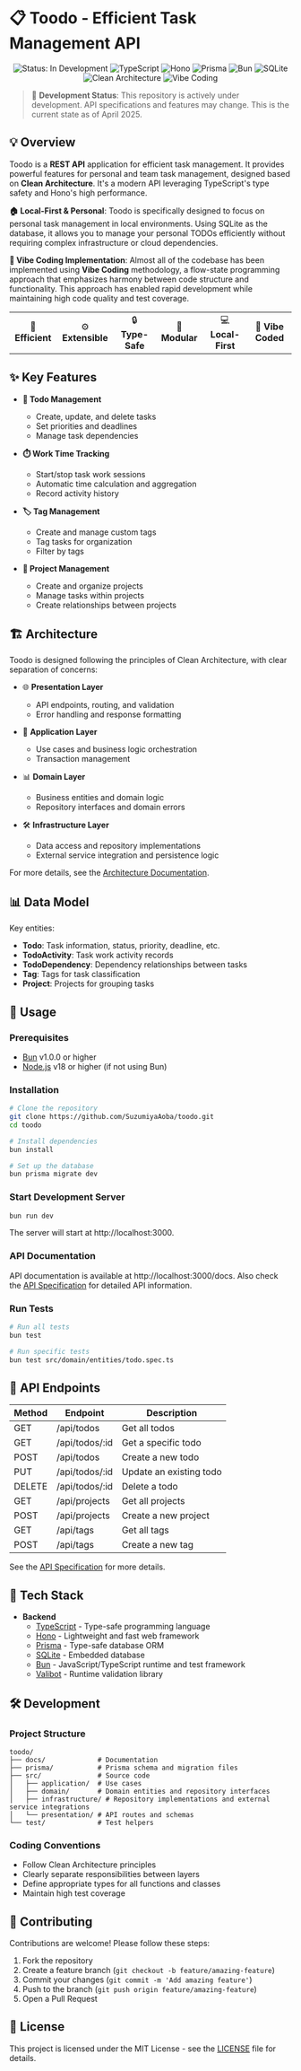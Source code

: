 # 📋 Toodo - Efficient Task Management API

<div align="center">

<p>
  <img src="https://img.shields.io/badge/status-in%20development-blue?style=for-the-badge" alt="Status: In Development">
  <img src="https://img.shields.io/badge/TypeScript-007ACC?style=for-the-badge&logo=typescript&logoColor=white" alt="TypeScript">
  <img src="https://img.shields.io/badge/Hono-E6E6E6?style=for-the-badge&logo=hono&logoColor=black" alt="Hono">
  <img src="https://img.shields.io/badge/Prisma-2D3748?style=for-the-badge&logo=prisma&logoColor=white" alt="Prisma">
  <img src="https://img.shields.io/badge/Bun-000000?style=for-the-badge&logo=bun&logoColor=white" alt="Bun">
  <img src="https://img.shields.io/badge/SQLite-003B57?style=for-the-badge&logo=sqlite&logoColor=white" alt="SQLite">
  <img src="https://img.shields.io/badge/Clean%20Architecture-16a34a?style=for-the-badge" alt="Clean Architecture">
  <img src="https://img.shields.io/badge/Vibe%20Coding-9C27B0?style=for-the-badge" alt="Vibe Coding">
</p>

</div>

> 🚧 **Development Status**: This repository is actively under development. API specifications and features may change. This is the current state as of April 2025.

## 💡 Overview

Toodo is a **REST API** application for efficient task management. It provides powerful features for personal and team task management, designed based on **Clean Architecture**. It's a modern API leveraging TypeScript's type safety and Hono's high performance.

**🏠 Local-First & Personal**: Toodo is specifically designed to focus on personal task management in local environments. Using SQLite as the database, it allows you to manage your personal TODOs efficiently without requiring complex infrastructure or cloud dependencies.

**🎵 Vibe Coding Implementation**: Almost all of the codebase has been implemented using **Vibe Coding** methodology, a flow-state programming approach that emphasizes harmony between code structure and functionality. This approach has enabled rapid development while maintaining high code quality and test coverage.

<div align="center">
  <table>
    <tr>
      <td align="center">🎯 <b>Efficient</b></td>
      <td align="center">⚙️ <b>Extensible</b></td>
      <td align="center">🔒 <b>Type-Safe</b></td>
      <td align="center">🧩 <b>Modular</b></td>
      <td align="center">💻 <b>Local-First</b></td>
      <td align="center">🎵 <b>Vibe Coded</b></td>
    </tr>
  </table>
</div>

## ✨ Key Features

- **📝 Todo Management**
  - Create, update, and delete tasks
  - Set priorities and deadlines
  - Manage task dependencies

- **⏱️ Work Time Tracking**
  - Start/stop task work sessions
  - Automatic time calculation and aggregation
  - Record activity history

- **🏷️ Tag Management**
  - Create and manage custom tags
  - Tag tasks for organization
  - Filter by tags

- **📂 Project Management**
  - Create and organize projects
  - Manage tasks within projects
  - Create relationships between projects

## 🏗️ Architecture

Toodo is designed following the principles of Clean Architecture, with clear separation of concerns:

- 🌐 **Presentation Layer**
  - API endpoints, routing, and validation
  - Error handling and response formatting

- 🔄 **Application Layer**
  - Use cases and business logic orchestration
  - Transaction management

- 📊 **Domain Layer**
  - Business entities and domain logic
  - Repository interfaces and domain errors

- 🛠️ **Infrastructure Layer**
  - Data access and repository implementations
  - External service integration and persistence logic

For more details, see the [Architecture Documentation](./docs/architecture.md).

## 📊 Data Model

Key entities:

- **Todo**: Task information, status, priority, deadline, etc.
- **TodoActivity**: Task work activity records
- **TodoDependency**: Dependency relationships between tasks
- **Tag**: Tags for task classification
- **Project**: Projects for grouping tasks

## 🚀 Usage

### Prerequisites

- [Bun](https://bun.sh/) v1.0.0 or higher
- [Node.js](https://nodejs.org/) v18 or higher (if not using Bun)

### Installation

```sh
# Clone the repository
git clone https://github.com/SuzumiyaAoba/toodo.git
cd toodo

# Install dependencies
bun install

# Set up the database
bun prisma migrate dev
```

### Start Development Server

```sh
bun run dev
```

The server will start at http://localhost:3000.

### API Documentation

API documentation is available at http://localhost:3000/docs. Also check the [API Specification](./docs/api-spec.md) for detailed API information.

### Run Tests

```sh
# Run all tests
bun test

# Run specific tests
bun test src/domain/entities/todo.spec.ts
```

## 📡 API Endpoints

| Method | Endpoint             | Description                |
|--------|----------------------|----------------------------|
| GET    | /api/todos           | Get all todos             |
| GET    | /api/todos/:id       | Get a specific todo       |
| POST   | /api/todos           | Create a new todo         |
| PUT    | /api/todos/:id       | Update an existing todo   |
| DELETE | /api/todos/:id       | Delete a todo             |
| GET    | /api/projects        | Get all projects          |
| POST   | /api/projects        | Create a new project      |
| GET    | /api/tags            | Get all tags              |
| POST   | /api/tags            | Create a new tag          |

See the [API Specification](./docs/api-spec.md) for more details.

## 🧪 Tech Stack

- **Backend**
  - [TypeScript](https://www.typescriptlang.org/) - Type-safe programming language
  - [Hono](https://hono.dev/) - Lightweight and fast web framework
  - [Prisma](https://www.prisma.io/) - Type-safe database ORM
  - [SQLite](https://www.sqlite.org/) - Embedded database
  - [Bun](https://bun.sh/) - JavaScript/TypeScript runtime and test framework
  - [Valibot](https://valibot.dev/) - Runtime validation library

## 🛠️ Development

### Project Structure

```
toodo/
├── docs/             # Documentation
├── prisma/           # Prisma schema and migration files
├── src/              # Source code
│   ├── application/  # Use cases
│   ├── domain/       # Domain entities and repository interfaces
│   ├── infrastructure/ # Repository implementations and external service integrations
│   └── presentation/ # API routes and schemas
└── test/             # Test helpers
```

### Coding Conventions

- Follow Clean Architecture principles
- Clearly separate responsibilities between layers
- Define appropriate types for all functions and classes
- Maintain high test coverage

## 🤝 Contributing

Contributions are welcome! Please follow these steps:

1. Fork the repository
2. Create a feature branch (`git checkout -b feature/amazing-feature`)
3. Commit your changes (`git commit -m 'Add amazing feature'`)
4. Push to the branch (`git push origin feature/amazing-feature`)
5. Open a Pull Request

## 📄 License

This project is licensed under the MIT License - see the [LICENSE](./LICENSE) file for details.
